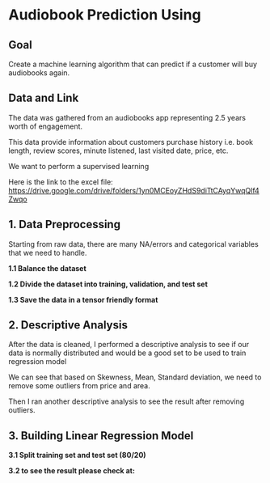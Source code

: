 # Audiobook Prediction Using

## Goal
Create a machine learning algorithm that can predict if a customer will buy audiobooks again.

## Data and Link
The data was gathered from an audiobooks app representing 2.5 years worth of engagement.

This data provide information about customers purchase history i.e. book length, review scores, minute listened, last visited date, price, etc.

We want to perform a supervised learning 

Here is the link to the excel file: https://drive.google.com/drive/folders/1yn0MCEoyZHdS9diTtCAyqYwqQlf4Zwqo

## 1. Data Preprocessing

Starting from raw data, there are many NA/errors and categorical variables that we need to handle.


**1.1 Balance the dataset**

**1.2 Divide the dataset into training, validation, and test set**

**1.3 Save the data in a tensor friendly format**


## 2. Descriptive Analysis

After the data is cleaned, I performed a descriptive analysis to see if our data is normally distributed and would be a good set to be used to train regression model


We can see that based on Skewness, Mean, Standard deviation, we need to remove some outliers from price and area.


Then I ran another descriptive analysis to see the result after removing outliers.


## 3. Building Linear Regression Model

**3.1 Split training set and test set (80/20)**

**3.2 to see the result please check at:**

